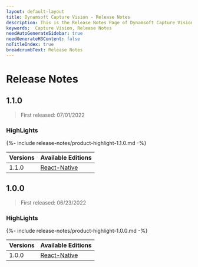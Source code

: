 ```yaml
---
layout: default-layout
title: Dynamsoft Capture Vision - Release Notes
description: This is the Release Notes Page of Dynamsoft Capture Vision.
keywords:  Capture Vision, Release Notes
needAutoGenerateSidebar: true
needGenerateH3Content: false
noTitleIndex: true
breadcrumbText: Release Notes
---
```


# Release Notes

## 1.1.0

> First released: 07/01/2022

### HighLights

{%- include release-notes/product-highlight-1.1.0.md -%}

| Versions | Available Editions |
| -------- | ------------------ |
| 1.1.0 | [React-Native]({{site.rn-release-notes}}rn-1.html#110-07012022) |

## 1.0.0

> First released: 06/23/2022

### HighLights

{%- include release-notes/product-highlight-1.0.0.md -%}

| Versions | Available Editions |
| -------- | ------------------ |
| 1.0.0 | [React-Native]({{site.rn-release-notes}}rn-1.html#100-06232022) |
